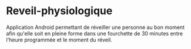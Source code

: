 Reveil-physiologique
====================

Application Android permettant de réveiller une personne au bon moment afin qu'elle soit en pleine forme dans une fourchette de 30 minutes entre l'heure programmée et le moment du réveil. 
